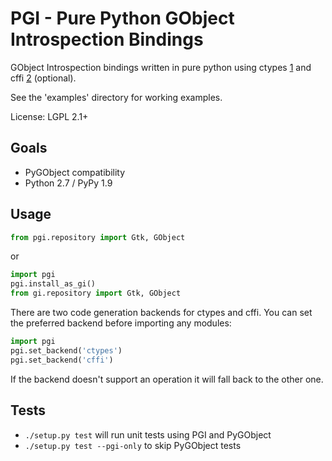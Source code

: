 PGI - Pure Python GObject Introspection Bindings
================================================

 GObject Introspection bindings written in pure python using ctypes [1]
 and cffi [2] (optional).

 See the 'examples' directory for working examples.

 License: LGPL 2.1+

[1]: http://docs.python.org/2/library/ctypes.html
[2]: http://cffi.readthedocs.org/en/latest/

Goals
-----

 - PyGObject compatibility
 - Python 2.7 / PyPy 1.9

Usage
-----

```python
from pgi.repository import Gtk, GObject
```

or

```python
import pgi
pgi.install_as_gi()
from gi.repository import Gtk, GObject
```

There are two code generation backends for ctypes and cffi. You can set
the preferred backend before importing any modules:

```python
import pgi
pgi.set_backend('ctypes')
pgi.set_backend('cffi')
```

If the backend doesn't support an operation it will fall back to the other one.

Tests
-----

 - `./setup.py test` will run unit tests using PGI and PyGObject
 - `./setup.py test --pgi-only` to skip PyGObject tests
